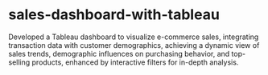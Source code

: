 # sales-dashboard-with-tableau
Developed a Tableau dashboard to visualize e-commerce sales, integrating transaction data with customer demographics, achieving a dynamic view of sales trends, demographic influences on purchasing behavior, and top-selling products, enhanced by interactive filters for in-depth analysis.
